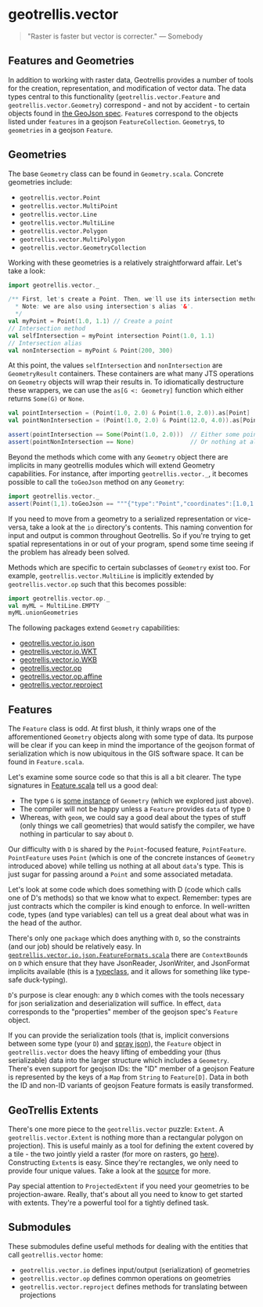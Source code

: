 # geotrellis.vector

>"Raster is faster but vector is correcter."
— Somebody

## Features and Geometries

In addition to working with raster data, Geotrellis provides
a number of tools for the creation, representation, and
modification of vector data. The data types central to this
functionality (`geotrellis.vector.Feature` and
`geotrellis.vector.Geometry`) correspond - and not by accident -
to certain objects found in [the GeoJson
spec](http://geojson.org/geojson-spec.html). `Feature`s
correspond to the objects listed  under `features` in a
geojson `FeatureCollection`. `Geometry`s, to `geometries`
in a geojson `Feature`.

## Geometries

The base `Geometry` class can be found in `Geometry.scala`.
Concrete geometries include:
- `geotrellis.vector.Point`
- `geotrellis.vector.MultiPoint`
- `geotrellis.vector.Line`
- `geotrellis.vector.MultiLine`
- `geotrellis.vector.Polygon`
- `geotrellis.vector.MultiPolygon`
- `geotrellis.vector.GeometryCollection`

Working with these geometries is a relatively straightforward
affair. Let's take a look:

```scala
import geotrellis.vector._

/** First, let's create a Point. Then, we'll use its intersection method.
  * Note: we are also using intersection's alias '&'.
  */
val myPoint = Point(1.0, 1.1) // Create a point
// Intersection method
val selfIntersection = myPoint intersection Point(1.0, 1.1)
// Intersection alias
val nonIntersection = myPoint & Point(200, 300)
```

At this point, the values `selfIntersection` and `nonIntersection`
are `GeometryResult` containers. These containers are what many JTS
operations on `Geometry` objects will wrap their results in.
To idiomatically destructure these wrappers, we can use the
`as[G <: Geometry]` function which either returns `Some(G)` or `None`.

```scala
val pointIntersection = (Point(1.0, 2.0) & Point(1.0, 2.0)).as[Point]
val pointNonIntersection = (Point(1.0, 2.0) & Point(12.0, 4.0)).as[Point]

assert(pointIntersection == Some(Point(1.0, 2.0)))  // Either some point
assert(pointNonIntersection == None)                // Or nothing at all
```

Beyond the methods which come with any `Geometry` object there are
implicits in many geotrellis modules which will extend Geometry
capabilities. For instance, after importing `geotrellis.vector._`,
it becomes possible to call the `toGeoJson` method on any `Geometry`:

```scala
import geotrellis.vector._
assert(Point(1,1).toGeoJson == """{"type":"Point","coordinates":[1.0,1.0]}""")
```

If you need to move from a geometry to a serialized representation or
vice-versa, take a look at the `io` directory's contents. This naming
convention for input and output is common throughout Geotrellis.
So if you're trying to get spatial representations in or out of your
program, spend some time seeing if the problem has already been solved.

Methods which are specific to certain subclasses of `Geometry` exist too.
For example, `geotrellis.vector.MultiLine` is implicitly extended by
`geotrellis.vector.op` such that this becomes possible:

```scala
import geotrellis.vector.op._
val myML = MultiLine.EMPTY
myML.unionGeometries
```

The following packages extend `Geometry` capabilities:
- [geotrellis.vector.io.json](../../vector/src/main/scala/geotrellis/vector/io/json/)
- [geotrellis.vector.io.WKT](../../src/main/scala/geotrellis/vector/io/WKT/)
- [geotrellis.vector.io.WKB](../../src/main/scala/geotrellis/vector/io/WKB/)
- [geotrellis.vector.op](../../src/main/scala/geotrellis/vector/op/)
- [geotrellis.vector.op.affine](../../src/main/scala/geotrellis/vector/op/affine/)
- [geotrellis.vector.reproject](../../src/main/scala/geotrellis/vector/reproject/)

## Features
The `Feature` class is odd. At first blush, it thinly wraps one of the
afforementioned `Geometry` objects along with some type of data. Its
purpose will be clear if you can keep in mind the importance of the
geojson format of serialization which is now ubiquitous in the GIS
software space. It can be found in `Feature.scala`.

Let's examine some source code so that this is all a bit clearer. The type
signatures in
[Feature.scala](../../src/main/scala/geotrellis/vector/Feature.scala) tell
us a good deal:
- The type `G` is [some instance](http://docs.scala-lang.org/tutorials/tour/upper-type-bounds.html)
  of `Geometry` (which we explored just above).
- The compiler will not be happy unless a `Feature` provides `data` of
  type `D`
- Whereas, with `geom`, we could say a good deal about the types of
  stuff (only things we call geometries) that would satisfy the compiler,
  we have nothing in particular to say about `D`.

Our difficulty with `D` is shared by the `Point`-focused feature,
`PointFeature`. `PointFeature` uses `Point` (which is one of the concrete instances
of `Geometry` introduced above) while telling us nothing at all about `data`'s
type. This is just sugar for passing around a `Point` and some
associated metadata.

Let's look at some code which does something with D (code which calls
one of D's methods) so that we know what to expect. Remember: types are
just contracts which the compiler is kind enough to enforce. In
well-written code, types (and type variables) can tell us a great deal
about what was in the head of the author.

There's only one `package` which does anything with `D`, so the
constraints (and our job) should be relatively easy.
In [`geotrellis.vector.io.json.FeatureFormats.scala`](../../vector/src/main/scala/vector/io/json/FeatureFormats.scala)
there are `ContextBound`s on `D` which ensure that they have JsonReader,
JsonWriter, and JsonFormat implicits available (this is a
[typeclass](http://danielwestheide.com/blog/2013/02/06/the-neophytes-guide-to-scala-part-12-type-classes.html),
and it allows for something like type-safe duck-typing).

`D`'s purpose is clear enough: any `D` which comes with the tools
necessary for json serialization and deserialization will suffice.
In effect, `data` corresponds to the "properties" member of the
geojson spec's `Feature` object.

If you can provide the serialization tools (that is, implicit
conversions between some type (your `D`) and [spray json](https://github.com/spray/spray-json)),
the `Feature` object in `geotrellis.vector` does the heavy lifting
of embedding your (thus serializable) data into the larger structure
which includes a `Geometry`. There's even support for geojson IDs: the
"ID" member of a geojson Feature is represented by the keys of a `Map`
from `String` to `Feature[D]`. Data in both the ID and non-ID variants
of geojson Feature formats is easily transformed.

## GeoTrellis Extents

There's one more piece to the `geotrellis.vector` puzzle: `Extent`.
A `geotrellis.vector.Extent` is nothing more than a rectangular
polygon on projection). This is useful mainly as a tool for defining the
extent covered by a tile - the two jointly yield a raster (for more
on rasters, go [here](../../raster/src/main/scala/geotrellis/raster)).
Constructing `Extent`s is easy. Since they're rectangles,
we only need to provide four unique values. Take a look at the
[source](../../vector/src/main/scala/geotrellis/vector/Extent.scala) for
more.

Pay special attention to `ProjectedExtent` if you need your geometries
to be projection-aware. Really, that's about all you need to know to get
started with extents. They're a powerful tool for a tightly defined task.

## Submodules

These submodules define useful methods for dealing with
the entities that call `geotrellis.vector` home:
- `geotrellis.vector.io` defines input/output (serialization) of geometries
- `geotrellis.vector.op` defines common operations on geometries
- `geotrellis.vector.reproject` defines methods for translating between projections


